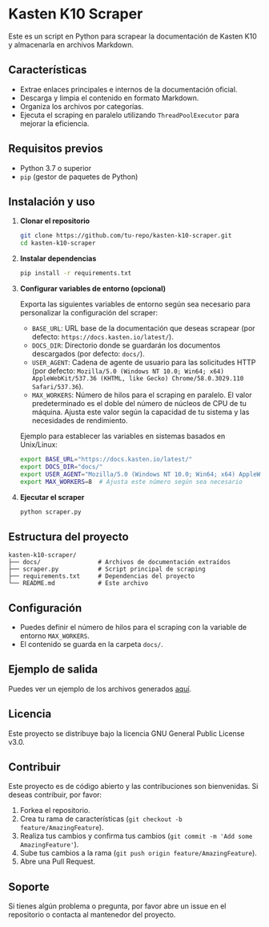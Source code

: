 # Kasten K10 Scraper

Este es un script en Python para scrapear la documentación de Kasten K10 y almacenarla en archivos Markdown.

## Características

- Extrae enlaces principales e internos de la documentación oficial.
- Descarga y limpia el contenido en formato Markdown.
- Organiza los archivos por categorías.
- Ejecuta el scraping en paralelo utilizando `ThreadPoolExecutor` para mejorar la eficiencia.

## Requisitos previos

- Python 3.7 o superior
- `pip` (gestor de paquetes de Python)

## Instalación y uso

1. **Clonar el repositorio**

    ```sh
    git clone https://github.com/tu-repo/kasten-k10-scraper.git
    cd kasten-k10-scraper
    ```

2. **Instalar dependencias**

    ```sh
    pip install -r requirements.txt
    ```

3. **Configurar variables de entorno (opcional)**

    Exporta las siguientes variables de entorno según sea necesario para personalizar la configuración del scraper:

    - `BASE_URL`: URL base de la documentación que deseas scrapear (por defecto: `https://docs.kasten.io/latest/`).
    - `DOCS_DIR`: Directorio donde se guardarán los documentos descargados (por defecto: `docs/`).
    - `USER_AGENT`: Cadena de agente de usuario para las solicitudes HTTP (por defecto: `Mozilla/5.0 (Windows NT 10.0; Win64; x64) AppleWebKit/537.36 (KHTML, like Gecko) Chrome/58.0.3029.110 Safari/537.36`).
    - `MAX_WORKERS`: Número de hilos para el scraping en paralelo. El valor predeterminado es el doble del número de núcleos de CPU de tu máquina. Ajusta este valor según la capacidad de tu sistema y las necesidades de rendimiento.

    Ejemplo para establecer las variables en sistemas basados en Unix/Linux:

    ```sh
    export BASE_URL="https://docs.kasten.io/latest/"
    export DOCS_DIR="docs/"
    export USER_AGENT="Mozilla/5.0 (Windows NT 10.0; Win64; x64) AppleWebKit/537.36 (KHTML, like Gecko) Chrome/58.0.3029.110 Safari/537.36"
    export MAX_WORKERS=8  # Ajusta este número según sea necesario
    ```

4. **Ejecutar el scraper**

    ```sh
    python scraper.py
    ```

## Estructura del proyecto

```
kasten-k10-scraper/
├── docs/                # Archivos de documentación extraídos
├── scraper.py           # Script principal de scraping
├── requirements.txt     # Dependencias del proyecto
└── README.md            # Este archivo
```

## Configuración

- Puedes definir el número de hilos para el scraping con la variable de entorno `MAX_WORKERS`.
- El contenido se guarda en la carpeta `docs/`.

## Ejemplo de salida

Puedes ver un ejemplo de los archivos generados [aquí](enlace-a-ejemplo).

## Licencia

Este proyecto se distribuye bajo la licencia GNU General Public License v3.0.

## Contribuir

Este proyecto es de código abierto y las contribuciones son bienvenidas. Si deseas contribuir, por favor:

1. Forkea el repositorio.
2. Crea tu rama de características (`git checkout -b feature/AmazingFeature`).
3. Realiza tus cambios y confirma tus cambios (`git commit -m 'Add some AmazingFeature'`).
4. Sube tus cambios a la rama (`git push origin feature/AmazingFeature`).
5. Abre una Pull Request.

## Soporte

Si tienes algún problema o pregunta, por favor abre un issue en el repositorio o contacta al mantenedor del proyecto.